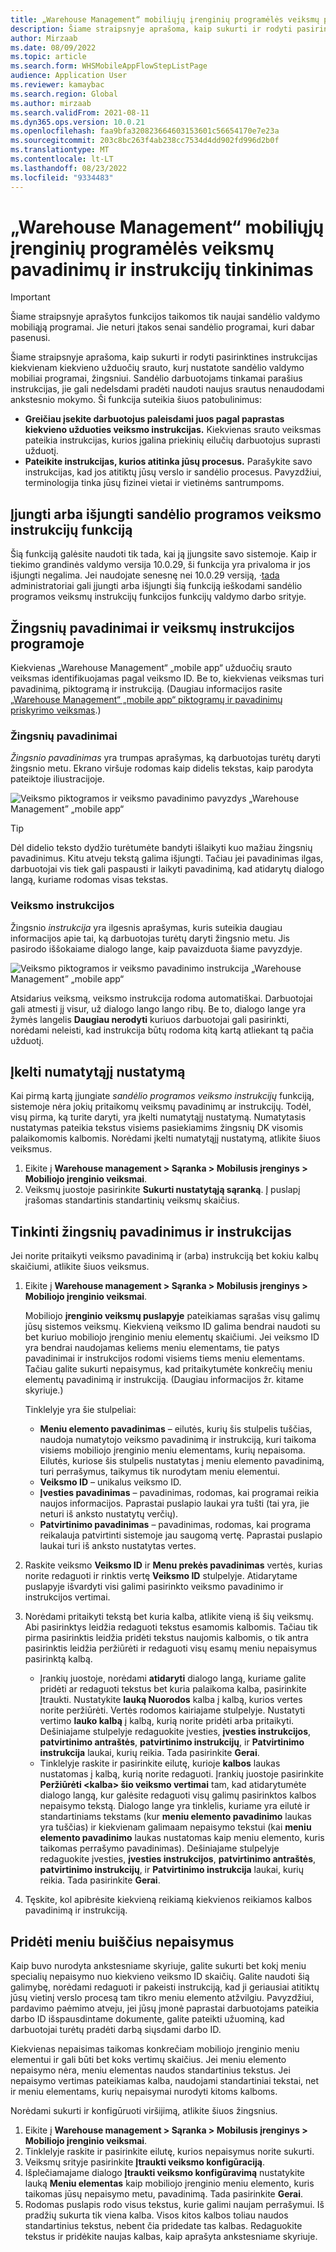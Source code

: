 ```yaml
---
title: „Warehouse Management“ mobiliųjų įrenginių programėlės veiksmų pavadinimų ir instrukcijų tinkinimas
description: Šiame straipsnyje aprašoma, kaip sukurti ir rodyti pasirinktines instrukcijas kiekvienam kiekvieno užduočių srauto, kurį nustatote sandėlio valdymo mobiliai programai, žingsniui.
author: Mirzaab
ms.date: 08/09/2022
ms.topic: article
ms.search.form: WHSMobileAppFlowStepListPage
audience: Application User
ms.reviewer: kamaybac
ms.search.region: Global
ms.author: mirzaab
ms.search.validFrom: 2021-08-11
ms.dyn365.ops.version: 10.0.21
ms.openlocfilehash: faa9bfa320823664603153601c56654170e7e23a
ms.sourcegitcommit: 203c8bc263f4ab238cc7534d4dd902fd996d2b0f
ms.translationtype: MT
ms.contentlocale: lt-LT
ms.lasthandoff: 08/23/2022
ms.locfileid: "9334483"
---
```

# <a name="customize-step-titles-and-instructions-for-the-warehouse-management-mobile-app"></a>„Warehouse Management“ mobiliųjų įrenginių programėlės veiksmų pavadinimų ir instrukcijų tinkinimas

> [!IMPORTANT]
> Šiame straipsnyje aprašytos funkcijos taikomos tik naujai sandėlio valdymo mobiliąją programai. Jie neturi įtakos senai sandėlio programai, kuri dabar pasenusi.

Šiame straipsnyje aprašoma, kaip sukurti ir rodyti pasirinktines instrukcijas kiekvienam kiekvieno užduočių srauto, kurį nustatote sandėlio valdymo mobiliai programai, žingsniui. Sandėlio darbuotojams tinkamai parašius instrukcijas, jie gali nedelsdami pradėti naudoti naujus srautus nenaudodami ankstesnio mokymo. Ši funkcija suteikia šiuos patobulinimus:

- **Greičiau įsekite darbuotojus paleisdami juos pagal paprastas kiekvieno užduoties veiksmo instrukcijas.** Kiekvienas srauto veiksmas pateikia instrukcijas, kurios įgalina priekinių eilučių darbuotojus suprasti užduotį.
- **Pateikite instrukcijas, kurios atitinka jūsų procesus.** Parašykite savo instrukcijas, kad jos atitiktų jūsų verslo ir sandėlio procesus. Pavyzdžiui, terminologija tinka jūsų fizinei vietai ir vietinėms santrumpoms.

## <a name="turn-the-warehouse-app-step-instructions-feature-on-or-off"></a>Įjungti arba išjungti sandėlio programos veiksmo instrukcijų funkciją

Šią funkciją galėsite naudoti tik tada, kai ją įjungsite savo sistemoje. Kaip ir tiekimo grandinės valdymo versija 10.0.29, ši funkcija yra privaloma ir jos išjungti negalima. Jei naudojate senesnę nei 10.0.29 versiją, *·*[tada](../../fin-ops-core/fin-ops/get-started/feature-management/feature-management-overview.md) administratoriai gali įjungti arba išjungti šią funkciją ieškodami sandėlio programos veiksmų instrukcijų funkcijos funkcijų valdymo darbo srityje.

## <a name="step-titles-and-step-instructions-in-the-app"></a>Žingsnių pavadinimai ir veiksmų instrukcijos programoje

Kiekvienas „Warehouse Management“ „mobile app“ užduočių srauto veiksmas identifikuojamas pagal veiksmo ID. Be to, kiekvienas veiksmas turi pavadinimą, piktogramą ir instrukciją. (Daugiau informacijos rasite [„Warehouse Management“ „mobile app“ piktogramų ir pavadinimų priskyrimo veiksmas](step-icons-titles.md).)

### <a name="step-titles"></a>Žingsnių pavadinimai

*Žingsnio pavadinimas* yra trumpas aprašymas, ką darbuotojas turėtų daryti žingsnio metu. Ekrano viršuje rodomas kaip didelis tekstas, kaip parodyta pateiktoje iliustracijoje.

![Veiksmo piktogramos ir veiksmo pavadinimo pavyzdys „Warehouse Management” „mobile app“](media/wma-step-title.png "Veiksmo piktogramos ir veiksmo pavadinimo pavyzdys „Warehouse Management” „mobile app“")

> [!TIP]
> Dėl didelio teksto dydžio turėtumėte bandyti išlaikyti kuo mažiau žingsnių pavadinimus. Kitu atveju tekstą galima išjungti. Tačiau jei pavadinimas ilgas, darbuotojai vis tiek gali paspausti ir laikyti pavadinimą, kad atidarytų dialogo langą, kuriame rodomas visas tekstas.

### <a name="step-instructions"></a>Veiksmo instrukcijos

Žingsnio *instrukcija* yra ilgesnis aprašymas, kuris suteikia daugiau informacijos apie tai, ką darbuotojas turėtų daryti žingsnio metu. Jis pasirodo iššokaiame dialogo lange, kaip pavaizduota šiame pavyzdyje.

![Veiksmo piktogramos ir veiksmo pavadinimo instrukcija „Warehouse Management” „mobile app“](media/wma-step-instructions.png "Veiksmo piktogramos ir veiksmo pavadinimo instrukcija „Warehouse Management” „mobile app“")

Atsidarius veiksmą, veiksmo instrukcija rodoma automatiškai. Darbuotojai gali atmesti jį visur, už dialogo lango lango ribų. Be to, dialogo lange yra žymės langelis **Daugiau nerodyti** kuriuos darbuotojai gali pasirinkti, norėdami neleisti, kad instrukcija būtų rodoma kitą kartą atliekant tą pačia užduotį.

## <a name="load-the-default-setup"></a>Įkelti numatytąjį nustatymą

Kai pirmą kartą įjungiate *sandėlio programos veiksmo instrukcijų* funkciją, sistemoje nėra jokių pritaikomų veiksmų pavadinimų ar instrukcijų. Todėl, visų pirma, ką turite daryti, yra įkelti numatytąjį nustatymą. Numatytasis nustatymas pateikia tekstus visiems pasiekiamims žingsnių DK visomis palaikomomis kalbomis. Norėdami įkelti numatytąjį nustatymą, atlikite šiuos veiksmus.

1. Eikite į **Warehouse management  \> Sąranka \> Mobilusis įrenginys \> Mobiliojo įrenginio veiksmai**.
1. Veiksmų juostoje pasirinkite **Sukurti nustatytąją sąranką**. Į puslapį įrašomas standartinis standartinių veiksmų skaičius.

## <a name="customize-step-titles-and-instructions"></a>Tinkinti žingsnių pavadinimus ir instrukcijas

Jei norite pritaikyti veiksmo pavadinimą ir (arba) instrukciją bet kokiu kalbų skaičiumi, atlikite šiuos veiksmus.

1. Eikite į **Warehouse management  \> Sąranka \> Mobilusis įrenginys \> Mobiliojo įrenginio veiksmai**.

    Mobiliojo **įrenginio veiksmų puslapyje** pateikiamas sąrašas visų galimų jūsų sistemos veiksmų. Kiekvieną veiksmo ID galima bendrai naudoti su bet kuriuo mobiliojo įrenginio meniu elementų skaičiumi. Jei veiksmo ID yra bendrai naudojamas keliems meniu elementams, tie patys pavadinimai ir instrukcijos rodomi visiems tiems meniu elementams. Tačiau galite sukurti nepaisymus, kad pritaikytumėte konkrečių meniu elementų pavadinimą ir instrukciją. (Daugiau informacijos žr. kitame skyriuje.)

    Tinklelyje yra šie stulpeliai:

    - **Meniu elemento pavadinimas** – eilutės, kurių šis stulpelis tuščias, naudoja numatytojo veiksmo pavadinimą ir instrukciją, kuri taikoma visiems mobiliojo įrenginio meniu elementams, kurių nepaisoma. Eilutės, kuriose šis stulpelis nustatytas į meniu elemento pavadinimą, turi perrašymus, taikymus tik nurodytam meniu elementui.
    - **Veiksmo ID** – unikalus veiksmo ID.
    - **Įvesties pavadinimas** – pavadinimas, rodomas, kai programai reikia naujos informacijos. Paprastai puslapio laukai yra tušti (tai yra, jie neturi iš anksto nustatytų verčių).
    - **Patvirtinimo pavadinimas** – pavadinimas, rodomas, kai programa reikalauja patvirtinti sistemoje jau saugomą vertę. Paprastai puslapio laukai turi iš anksto nustatytas vertes.

1. Raskite veiksmo **Veiksmo ID** ir **Menu prekės pavadinimas** vertės, kurias norite redaguoti ir rinktis vertę **Veiksmo ID** stulpelyje. Atidarytame puslapyje išvardyti visi galimi pasirinkto veiksmo pavadinimo ir instrukcijos vertimai.
1. Norėdami pritaikyti tekstą bet kuria kalba, atlikite vieną iš šių veiksmų. Abi pasirinktys leidžia redaguoti tekstus esamomis kalbomis. Tačiau tik pirma pasirinktis leidžia pridėti tekstus naujomis kalbomis, o tik antra pasirinktis leidžia peržiūrėti ir redaguoti visų esamų meniu nepaisymus pasirinktą kalbą.

    - Įrankių juostoje, norėdami **atidaryti** dialogo langą, kuriame galite pridėti ar redaguoti tekstus bet kuria palaikoma kalba, pasirinkite Įtraukti. Nustatykite **lauką Nuorodos** kalba į kalbą, kurios vertes norite peržiūrėti. Vertės rodomos kairiajame stulpelyje. Nustatyti vertimo **lauko kalbą** į kalbą, kurią norite pridėti arba pritaikyti. Dešiniajame stulpelyje redaguokite įvesties, **įvesties instrukcijos**, **patvirtinimo antraštės**, **patvirtinimo instrukcijų**, ir **Patvirtinimo instrukcija** laukai, kurių reikia. Tada pasirinkite **Gerai**.
    - Tinklelyje raskite ir pasirinkite eilutę, kurioje **kalbos** laukas nustatomas į kalbą, kurią norite redaguoti. Įrankių juostoje pasirinkite **Peržiūrėti &lt;kalba&gt; šio veiksmo vertimai** tam, kad atidarytumėte dialogo langą, kur galėsite redaguoti visų galimų pasirinktos kalbos nepaisymo tekstą. Dialogo lange yra tinklelis, kuriame yra eilutė ir standartiniams tekstams (kur **meniu elemento pavadinimo** laukas yra tuščias) ir kiekvienam galimaam nepaisymo tekstui (kai **meniu elemento pavadinimo** laukas nustatomas kaip meniu elemento, kuris taikomas perrašymo pavadinimas). Dešiniajame stulpelyje redaguokite įvesties, **įvesties instrukcijos**, **patvirtinimo antraštės**, **patvirtinimo instrukcijų**, ir **Patvirtinimo instrukcija** laukai, kurių reikia. Tada pasirinkite **Gerai**.

1. Tęskite, kol apibrėsite kiekvieną reikiamą kiekvienos reikiamos kalbos pavadinimą ir instrukciją.

## <a name="add-menu-specific-overrides"></a>Pridėti meniu buiščius nepaisymus

Kaip buvo nurodyta ankstesniame skyriuje, galite sukurti bet kokį meniu specialių nepaisymo nuo kiekvieno veiksmo ID skaičių. Galite naudoti šią galimybę, norėdami redaguoti ir pakeisti instrukciją, kad ji geriausiai atitiktų jūsų vietinį verslo procesą tam tikro meniu elemento atžvilgiu. Pavyzdžiui, pardavimo paėmimo atveju, jei jūsų įmonė paprastai darbuotojams pateikia darbo ID išspausdintame dokumente, galite pateikti užuominą, kad darbuotojai turėtų pradėti darbą siųsdami darbo ID.

Kiekvienas nepaisimas taikomas konkrečiam mobiliojo įrenginio meniu elementui ir gali būti bet koks vertimų skaičius. Jei meniu elemento nepaisymo nėra, meniu elementas naudos standartinius tekstus. Jei nepaisymo vertimas pateikiamas kalba, naudojami standartiniai tekstai, net ir meniu elementams, kurių nepaisymai nurodyti kitoms kalboms.

Norėdami sukurti ir konfigūruoti viršijimą, atlikite šiuos žingsnius.

1. Eikite į **Warehouse management  \> Sąranka \> Mobilusis įrenginys \> Mobiliojo įrenginio veiksmai**.
1. Tinklelyje raskite ir pasirinkite eilutę, kurios nepaisymus norite sukurti.
1. Veiksmų srityje pasirinkite **Įtraukti veiksmo konfigūraciją**.
1. Išplečiamajame dialogo **Įtraukti veiksmo konfigūravimą** nustatykite lauką **Meniu elementas** kaip mobiliojo įrenginio meniu elemento, kuris taikomas jūsų nepaisymo metu, pavadinimą. Tada pasirinkite **Gerai**.
1. Rodomas puslapis rodo visus tekstus, kurie galimi naujam perrašymui. Iš pradžių sukurta tik viena kalba. Visos kitos kalbos toliau naudos standartinius tekstus, nebent čia pridedate tas kalbas. Redaguokite tekstus ir pridėkite naujas kalbas, kaip aprašyta ankstesniame skyriuje.
